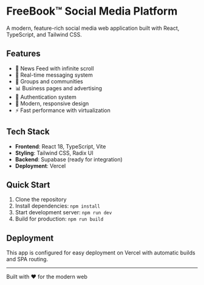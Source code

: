 # FreeBook™️ Social Media Platform

A modern, feature-rich social media web application built with React, TypeScript, and Tailwind CSS.

## Features

- 📱 News Feed with infinite scroll
- 💬 Real-time messaging system
- 👥 Groups and communities
- 📊 Business pages and advertising
- 🔐 Authentication system
- 🎨 Modern, responsive design
- ⚡ Fast performance with virtualization

## Tech Stack

- **Frontend**: React 18, TypeScript, Vite
- **Styling**: Tailwind CSS, Radix UI
- **Backend**: Supabase (ready for integration)
- **Deployment**: Vercel

## Quick Start

1. Clone the repository
2. Install dependencies: `npm install`
3. Start development server: `npm run dev`
4. Build for production: `npm run build`

## Deployment

This app is configured for easy deployment on Vercel with automatic builds and SPA routing.

---

Built with ❤️ for the modern web